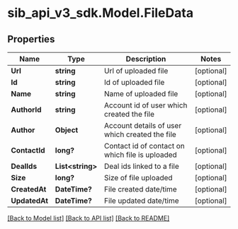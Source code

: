 # sib_api_v3_sdk.Model.FileData
## Properties

Name | Type | Description | Notes
------------ | ------------- | ------------- | -------------
**Url** | **string** | Url of uploaded file | [optional] 
**Id** | **string** | Id of uploaded file | [optional] 
**Name** | **string** | Name of uploaded file | [optional] 
**AuthorId** | **string** | Account id of user which created the file | [optional] 
**Author** | **Object** | Account details of user which created the file | [optional] 
**ContactId** | **long?** | Contact id of contact on which file is uploaded | [optional] 
**DealIds** | **List&lt;string&gt;** | Deal ids linked to a file | [optional] 
**Size** | **long?** | Size of file uploaded | [optional] 
**CreatedAt** | **DateTime?** | File created date/time | [optional] 
**UpdatedAt** | **DateTime?** | File updated date/time | [optional] 

[[Back to Model list]](../README.md#documentation-for-models) [[Back to API list]](../README.md#documentation-for-api-endpoints) [[Back to README]](../README.md)

